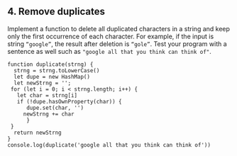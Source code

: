 ## 4. Remove duplicates

Implement a function to delete all duplicated characters in a string and keep only the first occurrence of each character. For example, if the input is string `“google”`, the result after deletion is `“gole”`. Test your program with a sentence as well such as `"google all that you think can think of"`.

```
function duplicate(strng) {
  strng = strng.toLowerCase()
  let dupe = new HashMap()
  let newStrng = '';
 for (let i = 0; i < strng.length; i++) {
   let char = strng[i]
   if (!dupe.hasOwnProperty(char)) {
      dupe.set(char, '')
     newStrng += char
      }
 }
  return newStrng
}
console.log(duplicate('google all that you think can think of'))
```
